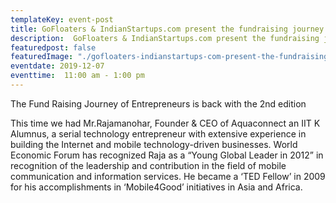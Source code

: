 ```yaml
---
templateKey: event-post
title: GoFloaters & IndianStartups.com present the fundraising journey series – Aqua Connect
description:  GoFloaters & IndianStartups.com present the fundraising journey series – Aqua Connect
featuredpost: false
featuredImage: "./gofloaters-indianstartups-com-present-the-fundraising-journey-series-aqua-connect.png"
eventdate: 2019-12-07
eventtime:  11:00 am - 1:00 pm
---
```


<!--StartFragment-->

The Fund Raising Journey of Entrepreneurs is back with the 2nd edition

This time we had Mr.Rajamanohar, Founder & CEO of Aquaconnect an IIT K Alumnus, a serial technology entrepreneur with extensive experience in building the Internet and mobile technology-driven businesses. World Economic Forum has recognized Raja as a “Young Global Leader in 2012” in recognition of the leadership and contribution in the field of mobile communication and information services. He became a ‘TED Fellow’ in 2009 for his accomplishments in ‘Mobile4Good’ initiatives in Asia and Africa.


<!--EndFragment-->
